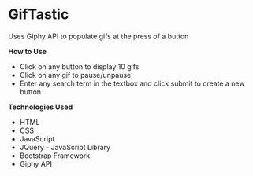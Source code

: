 # GifTastic
Uses Giphy API to populate gifs at the press of a button

<b>How to Use </b>

* Click on any button to display 10 gifs
* Click on any gif to pause/unpause
* Enter any search term in the textbox and click submit to create a new button

<b>Technologies Used </b>

* HTML
* CSS 
* JavaScript
* JQuery - JavaScript Library
* Bootstrap Framework
* Giphy API
